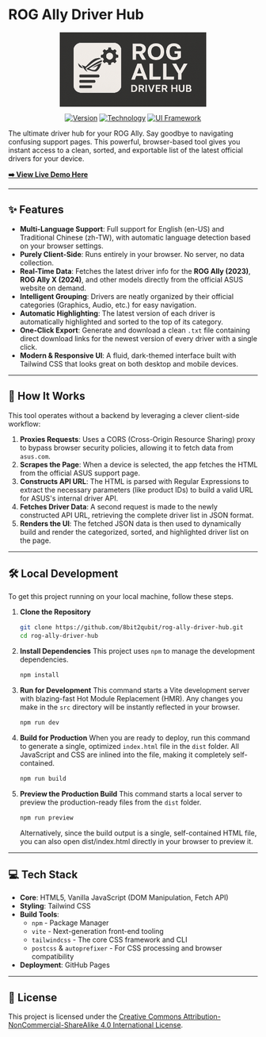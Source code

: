 # ROG Ally Driver Hub

<p align="center">
  <img src="logo.png" alt="ROG Ally Driver Hub Logo" style="height: 150px; object-fit: contain; display: block; margin: 0 auto;">
</p>

<p align="center">
  <a href="#"><img src="https://img.shields.io/badge/Version-0.0.2-blue.svg" alt="Version"></a>
  <a href="#"><img src="https://img.shields.io/badge/Tech-Vanilla%20JS-yellow.svg" alt="Technology"></a>
  <a href="#"><img src="https://img.shields.io/badge/UI-Tailwind%20CSS-blueviolet.svg" alt="UI Framework"></a>
</p>

The ultimate driver hub for your ROG Ally. Say goodbye to navigating confusing support pages. This powerful, browser-based tool gives you instant access to a clean, sorted, and exportable list of the latest official drivers for your device.

**[➡️ View Live Demo Here](https://8bit2qubit.github.io/rog-ally-driver-hub/)**

---

## ✨ Features

* **Multi-Language Support**: Full support for English (en-US) and Traditional Chinese (zh-TW), with automatic language detection based on your browser settings.
* **Purely Client-Side**: Runs entirely in your browser. No server, no data collection.
* **Real-Time Data**: Fetches the latest driver info for the **ROG Ally (2023)**, **ROG Ally X (2024)**, and other models directly from the official ASUS website on demand.
* **Intelligent Grouping**: Drivers are neatly organized by their official categories (Graphics, Audio, etc.) for easy navigation.
* **Automatic Highlighting**: The latest version of each driver is automatically highlighted and sorted to the top of its category.
* **One-Click Export**: Generate and download a clean `.txt` file containing direct download links for the newest version of every driver with a single click.
* **Modern & Responsive UI**: A fluid, dark-themed interface built with Tailwind CSS that looks great on both desktop and mobile devices.

---

## 🤔 How It Works

This tool operates without a backend by leveraging a clever client-side workflow:

1.  **Proxies Requests**: Uses a CORS (Cross-Origin Resource Sharing) proxy to bypass browser security policies, allowing it to fetch data from `asus.com`.
2.  **Scrapes the Page**: When a device is selected, the app fetches the HTML from the official ASUS support page.
3.  **Constructs API URL**: The HTML is parsed with Regular Expressions to extract the necessary parameters (like product IDs) to build a valid URL for ASUS's internal driver API.
4.  **Fetches Driver Data**: A second request is made to the newly constructed API URL, retrieving the complete driver list in JSON format.
5.  **Renders the UI**: The fetched JSON data is then used to dynamically build and render the categorized, sorted, and highlighted driver list on the page.

---

## 🛠️ Local Development

To get this project running on your local machine, follow these steps.

1.  **Clone the Repository**
    ```bash
    git clone https://github.com/8bit2qubit/rog-ally-driver-hub.git
    cd rog-ally-driver-hub
    ```

2.  **Install Dependencies**
    This project uses `npm` to manage the development dependencies.
    ```bash
    npm install
    ```

3.  **Run for Development**
    This command starts a Vite development server with blazing-fast Hot Module Replacement (HMR). Any changes you make in the `src` directory will be instantly reflected in your browser.
    ```bash
    npm run dev
    ```

4.  **Build for Production**
    When you are ready to deploy, run this command to generate a single, optimized `index.html` file in the `dist` folder. All JavaScript and CSS are inlined into the file, making it completely self-contained.
    ```bash
    npm run build
    ```

5.  **Preview the Production Build**
    This command starts a local server to preview the production-ready files from the `dist` folder.
    ```bash
    npm run preview
    ```
    Alternatively, since the build output is a single, self-contained HTML file, you can also open dist/index.html directly in your browser to preview it.

---

## 💻 Tech Stack

* **Core**: HTML5, Vanilla JavaScript (DOM Manipulation, Fetch API)
* **Styling**: Tailwind CSS
* **Build Tools**:
    * `npm` - Package Manager
    * `vite` - Next-generation front-end tooling
    * `tailwindcss` - The core CSS framework and CLI
    * `postcss` & `autoprefixer` - For CSS processing and browser compatibility
* **Deployment**: GitHub Pages

---

## 📄 License

This project is licensed under the [Creative Commons Attribution-NonCommercial-ShareAlike 4.0 International License](http://creativecommons.org/licenses/by-nc-sa/4.0/).